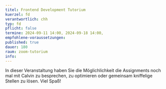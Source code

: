 ```yaml
---
titel: Frontend Development Tutorium
kuerzel: fd
verantwortlich: chh
typ: fd
pflicht: false
termine: 2024-09-11 14:00, 2024-09-18 14:00,
empfohlene-voraussetzungen: 
published: true
dauer: 180
raum: zoom-tutorium
info: 
---
```


In dieser Veranstaltung haben Sie die Möglichlichkeit die Assignments noch mal mit Calvin zu besprechen, zu optimieren oder gemeinsam kniffelige Stellen zu lösen. Viel Spaß!
